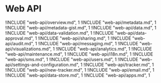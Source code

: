 
# Web API

!INCLUDE "web-api/overview.md", 1
!INCLUDE "web-api/metadata.md", 1
!INCLUDE "web-api/metadata-gist.md", 1
!INCLUDE "web-api/data.md", 1
!INCLUDE "web-api/data-validation.md", 1
!INCLUDE "web-api/data-approval.md", 1
!INCLUDE "web-api/sharing.md", 1
!INCLUDE "web-api/audit.md", 1
!INCLUDE "web-api/messaging.md", 1
!INCLUDE "web-api/visualizations.md", 1
!INCLUDE "web-api/analytics.md", 1
!INCLUDE "web-api/maintenance.md", 1
!INCLUDE "web-api/i18n.md", 1
!INCLUDE "web-api/sms.md", 1
!INCLUDE "web-api/users.md", 1
!INCLUDE "web-api/settings-and-configuration.md", 1
!INCLUDE "web-api/tracker.md", 1
!INCLUDE "web-api/new-tracker.md", 1
!INCLUDE "web-api/email.md", 1
!INCLUDE "web-api/data-store.md", 1
!INCLUDE "web-api/apps.md", 1
